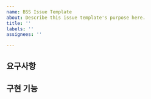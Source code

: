 ```yaml
---
name: BSS Issue Template
about: Describe this issue template's purpose here.
title: ''
labels: ''
assignees: ''

---
```


## 요구사항


## 구현 기능

